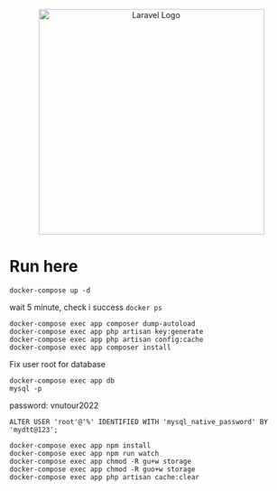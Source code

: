 <p align="center"><a href="https://laravel.com" target="_blank"><img src="https://raw.githubusercontent.com/laravel/art/master/logo-lockup/5%20SVG/2%20CMYK/1%20Full%20Color/laravel-logolockup-cmyk-red.svg" width="400" alt="Laravel Logo"></a></p>


# Run here

    docker-compose up -d

wait 5 minute, check i success `docker ps`

    docker-compose exec app composer dump-autoload
    docker-compose exec app php artisan key:generate
    docker-compose exec app php artisan config:cache
    docker-compose exec app composer install

Fix user root for database

    docker-compose exec app db
    mysql -p

password: vnutour2022

    ALTER USER 'root'@'%' IDENTIFIED WITH 'mysql_native_password' BY 'mydtt@123';

    docker-compose exec app npm install
    docker-compose exec app npm run watch
    docker-compose exec app chmod -R gu+w storage
    docker-compose exec app chmod -R guo+w storage
    docker-compose exec app php artisan cache:clear
